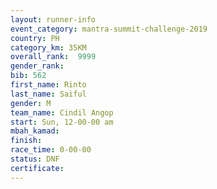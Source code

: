 ```yaml
---
layout: runner-info 
event_category: mantra-summit-challenge-2019 
country: PH
category_km: 35KM 
overall_rank:  9999
gender_rank: 
bib: 562
first_name: Rinto
last_name: Saiful
gender: M
team_name: Cindil Angop
start: Sun, 12-00-00 am
mbah_kamad: 
finish: 
race_time: 0-00-00
status: DNF
certificate: 
---
```

